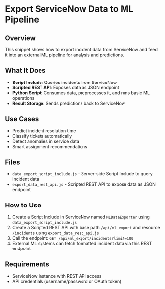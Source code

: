 # Export ServiceNow Data to ML Pipeline

## Overview
This snippet shows how to export incident data from ServiceNow and feed it into an external ML pipeline for analysis and predictions.

## What It Does
- **Script Include**: Queries incidents from ServiceNow
- **Scripted REST API**: Exposes data as JSON endpoint
- **Python Script**: Consumes data, preprocesses it, and runs basic ML operations
- **Result Storage**: Sends predictions back to ServiceNow

## Use Cases
- Predict incident resolution time
- Classify tickets automatically
- Detect anomalies in service data
- Smart assignment recommendations

## Files
- `data_export_script_include.js` - Server-side Script Include to query incident data
- `export_data_rest_api.js` - Scripted REST API to expose data as JSON endpoint

## How to Use
1. Create a Script Include in ServiceNow named `MLDataExporter` using `data_export_script_include.js`
2. Create a Scripted REST API with base path `/api/ml_export` and resource `/incidents` using `export_data_rest_api.js`
3. Call the endpoint: `GET /api/ml_export/incidents?limit=100`
4. External ML systems can fetch formatted incident data via this REST endpoint

## Requirements
- ServiceNow instance with REST API access
- API credentials (username/password or OAuth token)
